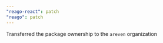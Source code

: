 ```yaml
---
"reago-react": patch
"reago": patch
---
```


Transferred the package ownership to the `areven` organization
